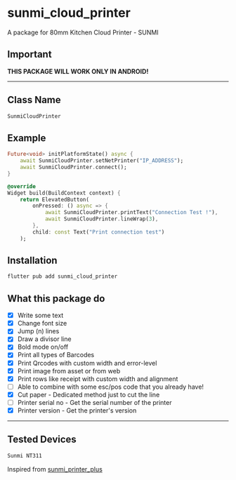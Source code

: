 # sunmi_cloud_printer

A package for 80mm Kitchen Cloud Printer - SUNMI

## Important

**THIS PACKAGE WILL WORK ONLY IN ANDROID!**

---

## Class Name

```dart
SunmiCloudPrinter
```

## Example

```dart
Future<void> initPlatformState() async {
    await SunmiCloudPrinter.setNetPrinter("IP_ADDRESS");
    await SunmiCloudPrinter.connect();
}

@override
Widget build(BuildContext context) {
    return ElevatedButton(
        onPressed: () async => {
            await SunmiCloudPrinter.printText("Connection Test !"),
            await SunmiCloudPrinter.lineWrap(3),
        },
        child: const Text("Print connection test")
    );
```

## Installation

```bash
flutter pub add sunmi_cloud_printer
```

## What this package do

- [x] Write some text
- [x] Change font size
- [x] Jump (n) lines
- [x] Draw a divisor line
- [x] Bold mode on/off
- [x] Print all types of Barcodes
- [x] Print Qrcodes with custom width and error-level
- [x] Print image from asset or from web
- [x] Print rows like receipt with custom width and alignment
- [ ] Able to combine with some esc/pos code that you already have!
- [x] Cut paper - Dedicated method just to cut the line
- [ ] Printer serial no - Get the serial number of the printer
- [x] Printer version - Get the printer's version

---

## Tested Devices

```bash
Sunmi NT311
```

Inspired from [sunmi_printer_plus](https://github.com/brasizza/sunmi_printer)
